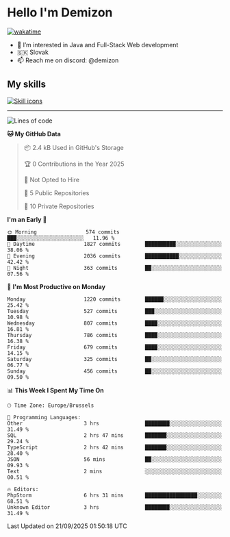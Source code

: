 # Hello I'm Demizon
[![wakatime](https://wakatime.com/badge/user/6ad1949f-d6d7-44f9-9eee-c35e54cc499b.svg)](https://wakatime.com/@6ad1949f-d6d7-44f9-9eee-c35e54cc499b)
- 👀 I’m interested in Java and Full-Stack Web development
- 🇸🇰 Slovak
- 📫 Reach me on discord: @demizon

## My skills
[![Skill icons](https://skillicons.dev/icons?i=java,js,ts,html,css,react,nextjs,tailwind,supabase,py,git,docker,linux,mysql,postgres,mongo&theme=dark)](https://github.com/Demizon3433)

---

<!--START_SECTION:waka-->
![Lines of code](https://img.shields.io/badge/From%20Hello%20World%20I%27ve%20Written-1.6%20million%20lines%20of%20code-blue)

**🐱 My GitHub Data** 

> 📦 2.4 kB Used in GitHub's Storage 
 > 
> 🏆 0 Contributions in the Year 2025
 > 
> 🚫 Not Opted to Hire
 > 
> 📜 5 Public Repositories 
 > 
> 🔑 10 Private Repositories 
 > 
**I'm an Early 🐤** 

```text
🌞 Morning                574 commits         ███░░░░░░░░░░░░░░░░░░░░░░   11.96 % 
🌆 Daytime                1827 commits        ██████████░░░░░░░░░░░░░░░   38.06 % 
🌃 Evening                2036 commits        ███████████░░░░░░░░░░░░░░   42.42 % 
🌙 Night                  363 commits         ██░░░░░░░░░░░░░░░░░░░░░░░   07.56 % 
```
📅 **I'm Most Productive on Monday** 

```text
Monday                   1220 commits        ██████░░░░░░░░░░░░░░░░░░░   25.42 % 
Tuesday                  527 commits         ███░░░░░░░░░░░░░░░░░░░░░░   10.98 % 
Wednesday                807 commits         ████░░░░░░░░░░░░░░░░░░░░░   16.81 % 
Thursday                 786 commits         ████░░░░░░░░░░░░░░░░░░░░░   16.38 % 
Friday                   679 commits         ████░░░░░░░░░░░░░░░░░░░░░   14.15 % 
Saturday                 325 commits         ██░░░░░░░░░░░░░░░░░░░░░░░   06.77 % 
Sunday                   456 commits         ██░░░░░░░░░░░░░░░░░░░░░░░   09.50 % 
```


📊 **This Week I Spent My Time On** 

```text
🕑︎ Time Zone: Europe/Brussels

💬 Programming Languages: 
Other                    3 hrs               ████████░░░░░░░░░░░░░░░░░   31.49 % 
SQL                      2 hrs 47 mins       ███████░░░░░░░░░░░░░░░░░░   29.24 % 
TypeScript               2 hrs 42 mins       ███████░░░░░░░░░░░░░░░░░░   28.40 % 
JSON                     56 mins             ██░░░░░░░░░░░░░░░░░░░░░░░   09.93 % 
Text                     2 mins              ░░░░░░░░░░░░░░░░░░░░░░░░░   00.51 % 

🔥 Editors: 
PhpStorm                 6 hrs 31 mins       █████████████████░░░░░░░░   68.51 % 
Unknown Editor           3 hrs               ████████░░░░░░░░░░░░░░░░░   31.49 % 
```


 Last Updated on 21/09/2025 01:50:18 UTC
<!--END_SECTION:waka-->
